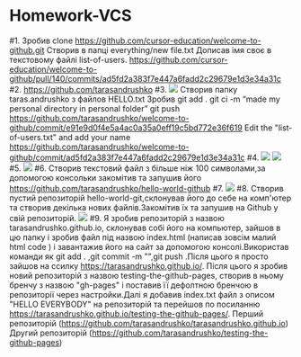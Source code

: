 # Homework-VCS
#1.
Зробив clone https://github.com/cursor-education/welcome-to-github.git
Створив в папці everything/new file.txt
Дописав імя своє в текстовому файлі list-of-users.
https://github.com/cursor-education/welcome-to-github/pull/140/commits/ad5fd2a383f7e447a6fadd2c29679e1d3e34a31c
#2.
https://github.com/tarasandrushko
#3.
![](https://pp.vk.me/c637831/v637831543/19004/g5IxqhRE7HQ.jpg)
Створив папку taras.andrushko з файлов HELLO.txt 
Зробив 
git add .
git ci -m “made my personal directory in personal folder”
git push
https://github.com/tarasandrushko/welcome-to-github/commit/e91e9d0f4e5a4ac0a35a0eff19c5bd772e36f619
Edit the "list-of-users.txt" and add your name
https://github.com/tarasandrushko/welcome-to-github/commit/ad5fd2a383f7e447a6fadd2c29679e1d3e34a31c
#4.
![](https://pp.vk.me/c637831/v637831543/19021/Rx-2QJdlyg4.jpg)
![](https://pp.vk.me/c637831/v637831543/1903b/OpHhyjn2Bbk.jpg)
#5.
![](https://pp.vk.me/c637831/v637831543/19017/gVvHcHDObFo.jpg)
#6.
Створив текстовий файл з більше ніж 100 символами,за допомогою консольки закомітив та запушив його
https://github.com/tarasandrushko/hello-world-github
#7.
![](https://pp.vk.me/c637831/v637831543/19044/a26cOvYapxs.jpg)
#8.
Створив пустий репозиторій hello-world-git,склонував його до себе на комп'ютер та створив декілька нових файлів.Закомітив їх та запушив на Github у свій репозиторій.
![](https://pp.vk.me/c637831/v637831543/1904c/K1_D6JGQ1RU.jpg)
#9.
Я зробив репозиторій з назвою tarasandrushko.github.io, склонував собі його на компьютер, зайшов в цю папку і зробив файл під назвою index.html (написав зовсім малий html code ) і завантажив його на сайт за допомогою консолі.Використав команди як git add . ,git commit -m "",git push .Після цього я просто зайшов на ссилку https://tarasandrushko.github.io/. Після цього я зробив новий репозиторій з назвою testing-the-github-pages, створив в ньому бренчу з назвою "gh-pages" і поставив її дефолтною бренчою в репозиторії через настройки.Далі я добавив index.txt файл з описом "HELLO EVERYBODY"  на репозиторій та перейшов по посиланню https://tarasandrushko.github.io/testing-the-github-pages/. Перший репозиторій (https://github.com/tarasandrushko/tarasandrushko.github.io)
Другий репозиторій (https://github.com/tarasandrushko/testing-the-github-pages)
